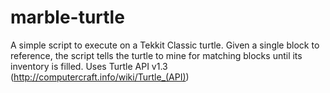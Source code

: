# marble-turtle
A simple script to execute on a Tekkit Classic turtle. Given a single block to reference, the script tells the turtle to mine for matching blocks until its inventory is filled. Uses Turtle API v1.3 (http://computercraft.info/wiki/Turtle_(API))
